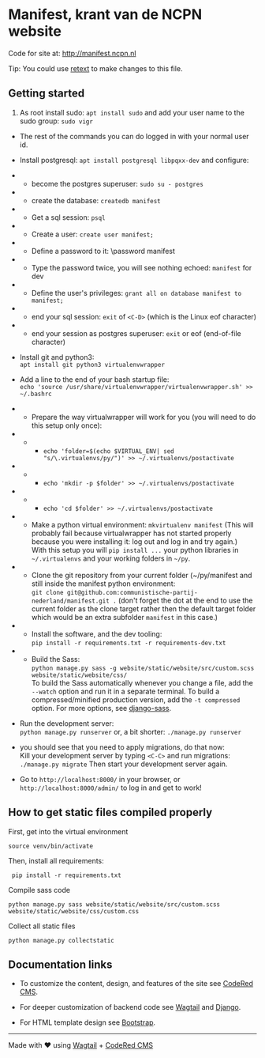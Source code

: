 # Manifest, krant van de NCPN website

Code for site at: http://manifest.ncpn.nl

Tip: You could use [retext](https://github.com/retext-project/retext) to make changes to this file.

## Getting started

1. As root install sudo: `apt install sudo` and add your user name to the sudo group: `sudo vigr`

- The rest of the commands you can do logged in with your normal user id.
- Install postgresql: `apt install postgresql libpqxx-dev` and configure:
- - become the postgres superuser: `sudo su - postgres`
- - create the database: `createdb manifest`
- - Get a sql session: `psql`
- - Create a user: `create user manifest;`
- - Define a password to it: \password manifest
- - Type the password twice, you will see nothing echoed: `manifest` for dev
- - Define the user's privileges: `grant all on database manifest to manifest;`
- - end your sql session: `exit` of `<C-D>` (which is the Linux eof character)
- - end your session as postgres superuser: `exit` or eof (end-of-file character)

- Install git and python3:<br>
`apt install git python3 virtualenvwrapper`
- Add a line to the end of your bash startup file:<br>
`echo 'source /usr/share/virtualenvwrapper/virtualenvwrapper.sh' >> ~/.bashrc`
- - Prepare the way virtualwrapper will work for you (you will need to do this setup only once):
- - - `echo 'folder=$(echo $VIRTUAL_ENV| sed "s/\.virtualenvs/py/")' >> ~/.virtualenvs/postactivate`
- - - `echo 'mkdir -p $folder' >> ~/.virtualenvs/postactivate`
- - - `echo 'cd $folder' >> ~/.virtualenvs/postactivate`

- - Make a python virtual environment: `mkvirtualenv manifest` (This will probably fail because virtualwrapper has not started properly because you were installing it: log out and log in and try again.)<br>
With this setup you will `pip install ...` your python libraries in `~/.virtualenvs` and your working folders in `~/py`.

- - Clone the git repository from your current folder (~/py/manifest and still inside the manifest python environment:<br>
`git clone git@github.com:communistische-partij-nederland/manifest.git .` (don't forget the dot at the end to use the current folder as the clone target rather then the default target folder which would be an extra subfolder `manifest` in this case.)

- - Install the software, and the dev tooling:<br>
   `pip install -r requirements.txt -r requirements-dev.txt`

- - Build the Sass:<br>
   `python manage.py sass -g website/static/website/src/custom.scss website/static/website/css/`<br>
   To build the Sass automatically whenever you change a file, add the `--watch`
   option and run it in a separate terminal. To build a compressed/minified
   production version, add the `-t compressed` option. For more options, see
   [django-sass](https://github.com/coderedcorp/django-sass/).

- Run the development server:<br>
   `python manage.py runserver` or, a bit shorter: `./manage.py runserver`

- you should see that you need to apply migrations, do that now:<br>
Kill your development server by typing `<C-C>` and run migrations:<br>
`./manage.py migrate` Then start your development server again.

- Go to `http://localhost:8000/` in your browser, or `http://localhost:8000/admin/` to log in and get to work!

## How to get static files compiled properly

First, get into the virtual environment
```
source venv/bin/activate
```

Then, install all requirements:
```
 pip install -r requirements.txt
```

Compile sass code
```
python manage.py sass website/static/website/src/custom.scss website/static/website/css/custom.css
```

Collect all static files
```
python manage.py collectstatic
```

## Documentation links

* To customize the content, design, and features of the site see
  [CodeRed CMS](https://docs.coderedcorp.com/cms/).

* For deeper customization of backend code see
  [Wagtail](http://docs.wagtail.io/) and
  [Django](https://docs.djangoproject.com/).

* For HTML template design see [Bootstrap](https://getbootstrap.com/).

---

Made with ♥ using [Wagtail](https://wagtail.io/) +
[CodeRed CMS](https://www.coderedcorp.com/cms/)
